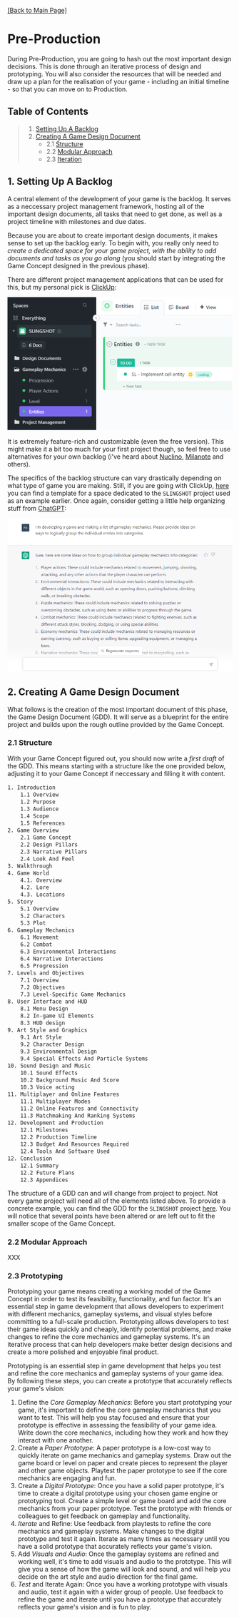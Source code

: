 [[Back to Main Page]](README.md/#production-guide-for-solo-game-development)

# Pre-Production

During Pre-Production, you are going to hash out the most important design decisions. This is done through an iterative process of design and prototyping. You will also consider the resources that will be needed and draw up a plan for the realisation of your game - including an initial timeline - so that you can move on to Production.

<a name="toc"></a>
## Table of Contents

> 1. [Setting Up A Backlog](#backlog)
> 2. [Creating A Game Design Document](#game-design-document)
>    - 2.1 [Structure](#structure)
>    - 2.2 [Modular Approach](#modular-approach)
>    - 2.3 [Iteration](#iteration)

<a name="backlog"></a>
## 1. Setting Up A Backlog

A central element of the development of your game is the backlog. It serves as a neccessary project management framework, hosting all of the important design documents, all tasks that need to get done, as well as a project timeline with milestones and due dates.

Because you are about to create important design documents, it makes sense to set up the backlog early. To begin with, you really only need to *create a dedicated space for your game project, with the ability to add documents and tasks as you go along* (you should start by integrating the Game Concept designed in the previous phase).

There are different project management applications that can be used for this, but my personal pick is [ClickUp](https://www.clickup.com/):

![Image](Images/sc_ClickUp.png)

It is extremely feature-rich and customizable (even the free version). This might make it a bit too much for your first project though, so feel free to use alternatives for your own backlog (i've heard about [Nuclino](https://nuclino.com/), [Milanote](https://milanote.com/) and others).

The specifics of the backlog structure can vary drastically depending on what type of game you are making. Still, if you are going with ClickUp, [here](https://app.clickup.com/template/project/t-90040105296/d6e92afd78aea9a) you can find a template for a space dedicated to the `SLINGSHOT` project used as an example earlier. Once again, consider getting a little help organizing stuff from [ChatGPT](https://chat.openai.com/chat):

![Image](Images/sc_ChatGPT_2.png)

<a name="game-design-document"></a>
## 2. Creating A Game Design Document

What follows is the creation of the most important document of this phase, the Game Design Document (GDD). It will serve as a blueprint for the entire project and builds upon the rough outline provided by the Game Concept.

<a name="structure"></a>
### 2.1 Structure

With your Game Concept figured out, you should now write a *first draft* of the GDD. This means starting with a structure like the one provided below, adjusting it to your Game Concept if neccessary and filling it with content.

```
1. Introduction
    1.1 Overview
    1.2 Purpose
    1.3 Audience
    1.4 Scope
    1.5 References
2. Game Overview
    2.1 Game Concept
    2.2 Design Pillars
    2.3 Narrative Pillars
    2.4 Look And Feel
3. Walkthrough
4. Game World
    4.1. Overview
    4.2. Lore
    4.3. Locations
5. Story
    5.1 Overview
    5.2 Characters
    5.3 Plot
6. Gameplay Mechanics
    6.1 Movement
    6.2 Combat
    6.3 Environmental Interactions
    6.4 Narrative Interactions
    6.5 Progression
7. Levels and Objectives
    7.1 Overview
    7.2 Objectives
    7.3 Level-Specific Game Mechanics
8. User Interface and HUD
    8.1 Menu Design
    8.2 In-game UI Elements
    8.3 HUD design
9. Art Style and Graphics
    9.1 Art Style
    9.2 Character Design
    9.3 Environmental Design
    9.4 Special Effects And Particle Systems
10. Sound Design and Music
    10.1 Sound Effects
    10.2 Background Music And Score
    10.3 Voice acting
11. Multiplayer and Online Features
    11.1 Multiplayer Modes
    11.2 Online Features and Connectivity
    11.3 Matchmaking And Ranking Systems
12. Development and Production
    12.1 Milestones
    12.2 Production Timeline
    12.3 Budget And Resources Required
    12.4 Tools And Software Used
12. Conclusion
    12.1 Summary
    12.2 Future Plans
    12.3 Appendices
```

The structure of a GDD can and will change from project to project. Not every game project will need all of the elements listed above. To provide a concrete example, you can find the GDD for the `SLINGSHOT` project [here](https://share-docs.clickup.com/9004010474/d/h/8cawjza-41/20c1c286a990252). You will notice that several points have been altered or are left out to fit the smaller scope of the Game Concept.

<a name="modular-approach"></a>
### 2.2 Modular Approach

XXX

<a name="iteration"></a>
### 2.3 Prototyping

Prototyping your game means creating a working model of the Game Concept in order to test its feasibility, functionality, and fun factor. It's an essential step in game development that allows developers to experiment with different mechanics, gameplay systems, and visual styles before committing to a full-scale production. Prototyping allows developers to test their game ideas quickly and cheaply, identify potential problems, and make changes to refine the core mechanics and gameplay systems. It's an iterative process that can help developers make better design decisions and create a more polished and enjoyable final product.

Prototyping is an essential step in game development that helps you test and refine the core mechanics and gameplay systems of your game idea. By following these steps, you can create a prototype that accurately reflects your game's vision:
1. Define the *Core Gameplay Mechanics*: Before you start prototyping your game, it's important to define the core gameplay mechanics that you want to test. This will help you stay focused and ensure that your prototype is effective in assessing the feasibility of your game idea. Write down the core mechanics, including how they work and how they interact with one another.
2. Create a *Paper Prototype*: A paper prototype is a low-cost way to quickly iterate on game mechanics and gameplay systems. Draw out the game board or level on paper and create pieces to represent the player and other game objects. Playtest the paper prototype to see if the core mechanics are engaging and fun.
4. Create a *Digital Prototype*: Once you have a solid paper prototype, it's time to create a digital prototype using your chosen game engine or prototyping tool. Create a simple level or game board and add the core mechanics from your paper prototype. Test the prototype with friends or colleagues to get feedback on gameplay and functionality.
5. *Iterate* and Refine: Use feedback from playtests to refine the core mechanics and gameplay systems. Make changes to the digital prototype and test it again. Iterate as many times as necessary until you have a solid prototype that accurately reflects your game's vision.
6. Add *Visuals and Audio*: Once the gameplay systems are refined and working well, it's time to add visuals and audio to the prototype. This will give you a sense of how the game will look and sound, and will help you decide on the art style and audio direction for the final game.
7. *Test* and Iterate Again: Once you have a working prototype with visuals and audio, test it again with a wider group of people. Use feedback to refine the game and iterate until you have a prototype that accurately reflects your game's vision and is fun to play.